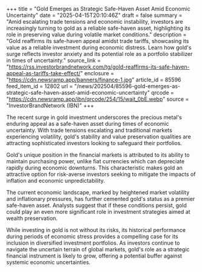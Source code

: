 +++
title = "Gold Emerges as Strategic Safe-Haven Asset Amid Economic Uncertainty"
date = "2025-04-15T20:10:46Z"
draft = false
summary = "Amid escalating trade tensions and economic instability, investors are increasingly turning to gold as a reliable safe-haven asset, highlighting its role in preserving value during volatile market conditions."
description = "Gold reaffirms its safe-haven appeal amidst trade tariffs, showcasing its value as a reliable investment during economic distress. Learn how gold's surge reflects investor anxiety and its potential role as a portfolio stabilizer in times of uncertainty."
source_link = "https://rss.investorbrandnetwork.com/tg/gold-reaffirms-its-safe-haven-appeal-as-tariffs-take-effect/"
enclosure = "https://cdn.newsramp.app/banners/finance-1.jpg"
article_id = 85596
feed_item_id = 12802
url = "/news/202504/85596-gold-emerges-as-strategic-safe-haven-asset-amid-economic-uncertainty"
qrcode = "https://cdn.newsramp.app/ibn/qrcode/254/15/wait_0bE.webp"
source = "InvestorBrandNetwork (IBN)"
+++

<p>The recent surge in gold investment underscores the precious metal's enduring appeal as a safe-haven asset during times of economic uncertainty. With trade tensions escalating and traditional markets experiencing volatility, gold's stability and value preservation qualities are attracting sophisticated investors looking to safeguard their portfolios.</p><p>Gold's unique position in the financial markets is attributed to its ability to maintain purchasing power, unlike fiat currencies which can depreciate rapidly during economic downturns. This characteristic makes gold an attractive option for risk-averse investors seeking to mitigate the impacts of inflation and economic unpredictability.</p><p>The current economic landscape, marked by heightened market volatility and inflationary pressures, has further cemented gold's status as a premier safe-haven asset. Analysts suggest that if these conditions persist, gold could play an even more significant role in investment strategies aimed at wealth preservation.</p><p>While investing in gold is not without its risks, its historical performance during periods of economic stress provides a compelling case for its inclusion in diversified investment portfolios. As investors continue to navigate the uncertain terrain of global markets, gold's role as a strategic financial instrument is likely to grow, offering a potential buffer against systemic economic uncertainties.</p>